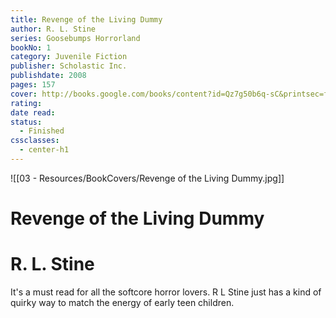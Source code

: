 ```yaml
---
title: Revenge of the Living Dummy
author: R. L. Stine
series: Goosebumps Horrorland
bookNo: 1
category: Juvenile Fiction
publisher: Scholastic Inc.
publishdate: 2008
pages: 157
cover: http://books.google.com/books/content?id=Qz7g50b6q-sC&printsec=frontcover&img=1&zoom=1&edge=curl&source=gbs_api
rating: 
date read: 
status:
  - Finished
cssclasses:
  - center-h1
---
```

![[03 - Resources/BookCovers/Revenge of the Living Dummy.jpg]]
# Revenge of the Living Dummy
# R. L. Stine


It's a must read for all the softcore horror lovers. R L Stine just has a kind of quirky way to match the energy of early teen children.